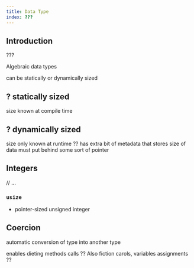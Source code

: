```yaml
---
title: Data Type
index: ???
---
```


## Introduction

???

Algebraic data types

can be statically or dynamically sized



## ? statically sized

size known at compile time

## ? dynamically sized

size only known at runtime
?? has extra bit of metadata that stores size of data
must put behind some sort of pointer



## Integers

// ...

### `usize`

- pointer-sized unsigned integer



## Coercion

automatic conversion of type into another type

enables dieting methods calls ?? Also fiction carols, variables assignments ??
